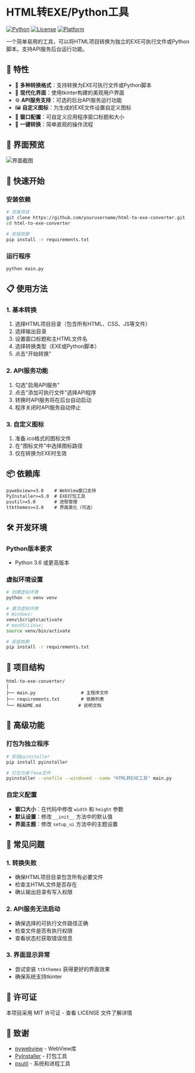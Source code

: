 # HTML转EXE/Python工具

[![Python](https://img.shields.io/badge/Python-3.6%2B-blue)](https://www.python.org/)
[![License](https://img.shields.io/badge/License-MIT-green)](LICENSE)
[![Platform](https://img.shields.io/badge/Platform-Windows%20%7C%20Linux%20%7C%20macOS-lightgrey)]()

一个简单易用的工具，可以将HTML项目转换为独立的EXE可执行文件或Python脚本。支持API服务后台运行功能。

## 🌟 特性

- 🔄 **多种转换格式**：支持转换为EXE可执行文件或Python脚本
- 🎨 **现代化界面**：使用tkinter构建的美观用户界面
- ⚙️ **API服务支持**：可选的后台API服务运行功能
- 🖼️ **自定义图标**：为生成的EXE文件设置自定义图标
- 📱 **窗口配置**：可自定义应用程序窗口标题和大小
- 🎯 **一键转换**：简单直观的操作流程

## 📸 界面预览

![界面截图](screenshot.png) <!-- 如果有截图可以添加 -->

## 🚀 快速开始

### 安装依赖

```bash
# 克隆项目
git clone https://github.com/yourusername/html-to-exe-converter.git
cd html-to-exe-converter

# 安装依赖
pip install -r requirements.txt
```

### 运行程序

```bash
python main.py
```

## 📋 使用方法

### 1. 基本转换
1. 选择HTML项目目录（包含所有HTML、CSS、JS等文件）
2. 选择输出目录
3. 设置窗口标题和主HTML文件名
4. 选择转换类型（EXE或Python脚本）
5. 点击"开始转换"

### 2. API服务功能
1. 勾选"启用API服务"
2. 点击"添加可执行文件"选择API程序
3. 转换时API服务将在后台自动启动
4. 程序关闭时API服务自动停止

### 3. 自定义图标
1. 准备.ico格式的图标文件
2. 在"图标文件"中选择图标路径
3. 仅在转换为EXE时生效

## 📦 依赖库

```txt
pywebview>=3.0    # WebView窗口支持
PyInstaller>=5.0  # EXE打包工具
psutil>=5.0       # 进程管理
ttkthemes>=3.0    # 界面美化（可选）
```

## 🛠️ 开发环境

### Python版本要求
- Python 3.6 或更高版本

### 虚拟环境设置
```bash
# 创建虚拟环境
python -m venv venv

# 激活虚拟环境
# Windows:
venv\Scripts\activate
# macOS/Linux:
source venv/bin/activate

# 安装依赖
pip install -r requirements.txt
```

## 📁 项目结构

```
html-to-exe-converter/
│
├── main.py                 # 主程序文件
├── requirements.txt        # 依赖列表
└── README.md              # 说明文档
```

## 🔧 高级功能

### 打包为独立程序
```bash
# 安装pyinstaller
pip install pyinstaller

# 打包为单个exe文件
pyinstaller --onefile --windowed --name "HTML转EXE工具" main.py
```

### 自定义配置
- **窗口大小**：在代码中修改 `width` 和 `height` 参数
- **默认设置**：修改 `__init__` 方法中的默认值
- **界面主题**：修改 `setup_ui` 方法中的主题设置

## 🐛 常见问题

### 1. 转换失败
- 确保HTML项目目录包含所有必要文件
- 检查主HTML文件是否存在
- 确认输出目录有写入权限

### 2. API服务无法启动
- 确保选择的可执行文件路径正确
- 检查文件是否有执行权限
- 查看状态栏获取错误信息

### 3. 界面显示异常
- 尝试安装 `ttkthemes` 获得更好的界面效果
- 确保系统支持tkinter

## 📄 许可证

本项目采用 MIT 许可证 - 查看 LICENSE 文件了解详情

## 🙏 致谢

- [pywebview](https://github.com/r0x0r/pywebview) - WebView库
- [PyInstaller](https://github.com/pyinstaller/pyinstaller) - 打包工具
- [psutil](https://github.com/giampaolo/psutil) - 系统和进程工具
```
